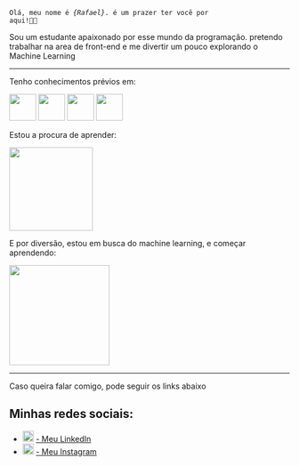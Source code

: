 <code>Olá, meu nome é <em>{Rafael}</em>. é um prazer ter você por aqui!&#x1F44B;&#x1F603;</code><br>
<p>Sou um estudante apaixonado por esse mundo da programação.
     pretendo trabalhar na area de front-end e me divertir um pouco explorando o Machine Learning
</p>
<hr>
<div >
  <p>Tenho conhecimentos prévios em:</p>
  <img src="https://cdn.jsdelivr.net/gh/devicons/devicon/icons/html5/html5-original.svg" style="width: 3rem;">
  <img src="https://cdn.jsdelivr.net/gh/devicons/devicon/icons/css3/css3-original.svg" style="width: 3rem;">
  <img src="https://cdn.jsdelivr.net/gh/devicons/devicon/icons/javascript/javascript-original.svg" style="width: 3rem;">
  <img src="https://cdn.jsdelivr.net/gh/devicons/devicon/icons/python/python-original.svg" style="width: 3rem;">

  <p>Estou a procura de aprender:</p>
  <img src="https://www.datocms-assets.com/45470/1631110818-logo-react-js.png" style="width: 150px;">

  <p>E por diversão, estou em busca do machine learning, e começar aprendendo:</p>
  <img src="https://upload.wikimedia.org/wikipedia/commons/9/96/Pytorch_logo.png" style="width: 180px;">
</div>
<hr>
<div>
     <p>Caso queira falar comigo, pode seguir os links abaixo</p>
     <h2>Minhas redes sociais:</h2>
     <ul>
          <li>
               <img src="https://cdn.iconscout.com/icon/free/png-256/linkedin-4408594-3649952.png" style="width:20px">
               <a href="https://www.linkedin.com/in/rafaell-duque-3b6125246" target="_blank">- Meu LinkedIn</a>
          </li>
          <li>
               <img src="https://cdn.iconscout.com/icon/free/png-256/instagram-216-721958.png" style="width: 20px">
               <a href="https://www.instagram.com/rafael_duque04/" target="_blank">- Meu Instagram</a>
          </li>
     </ul>
</div>

<!---
RafaelDuque049/RafaelDuque049 is a ✨ special ✨ repository because its `README.md` (this file) appears on your GitHub profile.
You can click the Preview link to take a look at your changes.
--->
